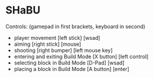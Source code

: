 SHaBU
======
Controls: (gamepad in first brackets, keyboard in second)
- player movement [left stick] [wsad]
- aiming [right stick] [mouse]
- shooting [right bumper] [left mouse key]
- entering and exiting Build Mode [X button] [left control]
- selecting block in Build Mode [D-Pad] [wsad]
- placing a block in Build Mode [A button] [enter]